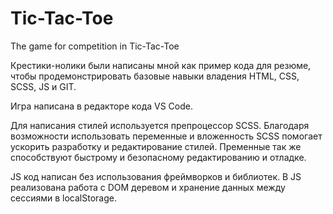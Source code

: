 # Tic-Tac-Toe
The game for competition in Tic-Tac-Toe

Крестики-нолики были написаны мной как пример кода для резюме, чтобы продемонстрировать базовые навыки владения HTML, CSS, SCSS, JS и GIT.

Игра написана в редакторе кода VS Code.

Для написания стилей используется препроцессор SCSS. Благодаря возможности использовать переменные и вложенность SCSS помогает ускорить разработку и редактирование стилей. Пременные так же способствуют быстрому и безопасному редактированию и отладке.

JS код написан без использования фреймворков и библиотек. В JS реализована работа с DOM деревом и хранение данных между сессиями в localStorage.

